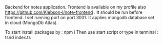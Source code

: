 Backend for notes application. Frontend is available on my profile also https://github.com/Klebson-I/note-frontend .
It should be run before frontend. I set running port on port 3001.
It applies mongodb database set in cloud (MongoDb Atlas).

To start install packages by : npm i
Then use start script or type in terminal : tsnd index.ts
